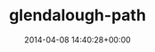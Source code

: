 ---
title:		"glendalough-path"
mediatype:		"upload"
description:		"TBC"
date:		"2014-04-08 14:40:28+00:00"
album:		"landscapes"
filename:		"glendalough-path.md"
series:		""
cl_public_id:		"landscapes/glendalough-path"
cl_version:		1497004677
format:		"tiff"
bytes:		4186236
width:		961
height:		1440
exposure_mode:		"Auto"
program:		"Aperture-priority AE"
aperture:		"2.0"
focal_length:		"50.0 mm"
iso:		"200"
shutter_speed:		"1/1250"
metering:		"Multi-segment"
flash:		"Off, Did not fire"
white_balance:		"Custom"
colour_temp:		"5200"
has_crop:		"false"
orientation:		"Horizontal (normal)"
camera_model:		"NIKON D800"
lens_info:		"0mm f/0"
artist:		"No artist info"
x_resolution:		"300"
y_resolution:		"300"
---